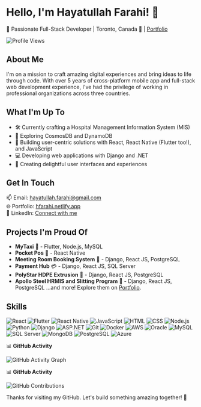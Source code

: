 # Hello, I'm Hayatullah Farahi! 👋

🌟 Passionate Full-Stack Developer | Toronto, Canada 🏡 | [Portfolio](https://hfarahi.netlify.app/)


![Profile Views](https://komarev.com/ghpvc/?username=HayatullahFarahi&color=green)


## About Me
I'm on a mission to craft amazing digital experiences and bring ideas to life through code. With over 5 years of cross-platform mobile app and full-stack web development experience, I've had the privilege of working in professional organizations across three countries.

## What I'm Up To
- 🛠️ Currently crafting a Hospital Management Information System (MIS)
- 🌱 Exploring CosmosDB and DynamoDB
- 🚀 Building user-centric solutions with React, React Native (Flutter too!), and JavaScript
- 💻 Developing web applications with Django and .NET
- 🎨 Creating delightful user interfaces and experiences

## Get In Touch
📫 Email: [hayatullah.farahi@gmail.com](mailto:hayatullah.farahi@gmail.com)  
🌐 Portfolio: [hfarahi.netlify.app](https://hfarahi.netlify.app/)  
👔 LinkedIn: [Connect with me](https://www.linkedin.com/in/hayatullah-farahi/)

## Projects I'm Proud Of
- **MyTaxi** 🚖 - Flutter, Node.js, MySQL
- **Pocket Pos** 📱 - React Native
- **Meeting Room Booking System** 📅 - Django, React JS, PostgreSQL
- **Payment Hub** 💳 - Django, React JS, SQL Server
- **PolyStar HDPE Extrusion** 🌟 - Django, React JS, PostgreSQL
- **Apollo Steel HRMIS and Slitting Program** 🚀 - Django, React JS, PostgreSQL
...and more! Explore them on [Portfolio](https://hfarahi.netlify.app/).

## Skills  

![React](https://img.icons8.com/?size=48&id=t4YbEbA834uH&format=png) ![Flutter](https://img.icons8.com/?size=1x&id=7I3BjCqe9rjG&format=png) ![React Native](https://img.icons8.com/?size=1x&id=123603&format=png) ![JavaScript](https://img.icons8.com/color/48/000000/javascript.png) ![HTML](https://img.icons8.com/color/48/000000/html-5.png) ![CSS](https://img.icons8.com/color/48/000000/css3.png) ![Node.js](https://img.icons8.com/color/48/000000/nodejs.png) ![Python](https://img.icons8.com/color/48/000000/python.png) ![Django](https://img.icons8.com/color/48/000000/django.png) ![ASP.NET](https://img.icons8.com/color/48/000000/asp.png) ![Git](https://img.icons8.com/color/48/000000/git.png) ![Docker](https://img.icons8.com/color/48/000000/docker.png) ![AWS](https://img.icons8.com/color/48/000000/amazon-web-services.png)
![Oracle](https://img.icons8.com/color/48/000000/oracle-logo.png) ![MySQL](https://img.icons8.com/color/48/000000/mysql-logo.png) ![SQL Server](https://img.icons8.com/color/48/000000/microsoft-sql-server.png) ![MongoDB](https://img.icons8.com/color/48/000000/mongodb.png) ![PostgreSQL](https://img.icons8.com/?size=1x&id=38561&format=png) ![Azure](https://img.icons8.com/?size=1x&id=VLKafOkk3sBX&format=png)

📊 **GitHub Activity**

![GitHub Activity Graph](https://github-readme-streak-stats.herokuapp.com/?user=HayatullahFarahi)

📊 **GitHub Activity**

![GitHub Contributions](https://github.com/HayatullahFarahi/HayatullahFarahi/raw/master/profile-summary-card-output/github-contribution-grid.svg)



Thanks for visiting my GitHub. Let's build something amazing together! 🚀
